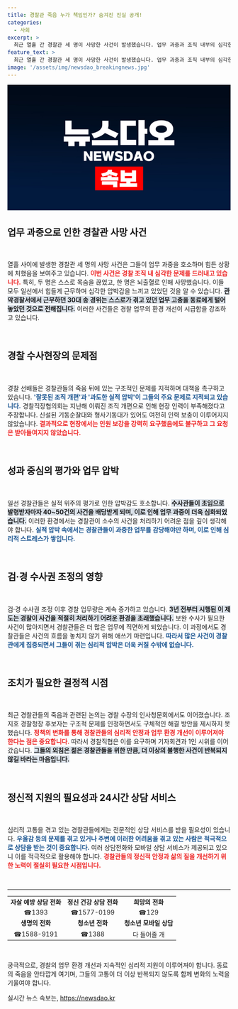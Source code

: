 ```yaml
---
title: 경찰관 죽음 누가 책임인가? 숨겨진 진실 공개!
categories:
  - 사회
excerpt: >
  최근 열흘 간 경찰관 세 명이 사망한 사건이 발생했습니다. 업무 과중과 조직 내부의 심각한 문제로 인해 젊은 경찰들이 무너지고 있는 현실, 그 이면에는 무엇이 있는지 들어봅니다. 누가 이들을 죽음으로 내몰았는지, 절규하는 현장의 목소리를 함께 들어보세요.
feature_text: >
  최근 열흘 간 경찰관 세 명이 사망한 사건이 발생했습니다. 업무 과중과 조직 내부의 심각한 문제로 인해 젊은 경찰들이 무너지고 있는 현실, 그 이면에는 무엇이 있는지 들어봅니다. 누가 이들을 죽음으로 내몰았는지, 절규하는 현장의 목소리를 함께 들어보세요.
image: '/assets/img/newsdao_breakingnews.jpg'
---
```


<p><img src="/assets/img/newsdao_breakingnews.jpg" alt="ontimetimes 속보" /></p>

<h2 data-ke-size="size26">업무 과중으로 인한 경찰관 사망 사건</h2>

<p data-ke-size="size16">&nbsp;</p>

<p>열흘 사이에 발생한 경찰관 세 명의 사망 사건은 그들이 업무 과중을 호소하며 힘든 상황에 처했음을 보여주고 있습니다. <b><span style="color: #ee2323;">이번 사건은 경찰 조직 내 심각한 문제를 드러내고 있습니다.</span></b> 특히, 두 명은 스스로 목숨을 끊었고, 한 명은 뇌출혈로 인해 사망했습니다. 이들 모두 일선에서 힘들게 근무하며 심각한 압박감을 느끼고 있었던 것을 알 수 있습니다. <b><span style="background-color: #21538527;">관악경찰서에서 근무하던 30대 송 경위는 스스로가 겪고 있던 업무 고충을 동료에게 털어놓았던 것으로 전해집니다.</span></b> 이러한 사건들은 경찰 업무의 환경 개선이 시급함을 강조하고 있습니다.</p>

<p data-ke-size="size16">&nbsp;</p>

<h2 data-ke-size="size26">경찰 수사현장의 문제점</h2>

<p data-ke-size="size16">&nbsp;</p>

<p>경찰 선배들은 경찰관들의 죽음 뒤에 있는 구조적인 문제를 지적하며 대책을 촉구하고 있습니다. <b><span style="color: #1a5490;">'잘못된 조직 개편'과 '과도한 실적 압박'이 그들의 주요 문제로 지적되고 있습니다.</span></b> 경찰직장협의회는 지난해 이뤄진 조직 개편으로 인해 현장 인력이 부족해졌다고 주장합니다. 신설된 기동순찰대와 형사기동대가 있어도 여전히 인력 보충이 이루어지지 않았습니다. <b><span style="color: #ee2323;">결과적으로 현장에서는 인원 보강을 강력히 요구했음에도 불구하고 그 요청은 받아들여지지 않았습니다.</span></b></p>

<p data-ke-size="size16">&nbsp;</p>

<h2 data-ke-size="size26">성과 중심의 평가와 업무 압박</h2>

<p data-ke-size="size16">&nbsp;</p>

<p>일선 경찰관들은 실적 위주의 평가로 인한 압박감도 호소합니다. <b><span style="background-color: #21538527;">수사관들이 초임으로 발령받자마자 40~50건의 사건을 배당받게 되며, 이로 인해 업무 과중이 더욱 심화되었습니다.</span></b> 이러한 환경에서는 경찰관이 소수의 사건을 처리하기 어려운 점을 깊이 생각해야 합니다. <b><span style="color: #1a5490;">실적 압박 속에서는 경찰관들이 과중한 업무를 감당해야만 하며, 이로 인해 심리적 스트레스가 쌓입니다.</span></b></p>

<p data-ke-size="size16">&nbsp;</p>

<h2 data-ke-size="size26">검·경 수사권 조정의 영향</h2>

<p data-ke-size="size16">&nbsp;</p>

<p>검·경 수사권 조정 이후 경찰 업무량은 계속 증가하고 있습니다. <b><span style="background-color: #21538527;">3년 전부터 시행된 이 제도는 경찰이 사건을 적절히 처리하기 어려운 환경을 초래했습니다.</span></b> 보완 수사가 필요한 사건이 많아지면서 경찰관들은 더 많은 업무에 직면하게 되었습니다. 이 과정에서도 경찰관들은 사건의 흐름을 놓치지 않기 위해 애쓰기 마련입니다. <b><span style="color: #1a5490;">따라서 많은 사건이 경찰관에게 집중되면서 그들이 겪는 심리적 압박은 더욱 커질 수밖에 없습니다.</span></b></p>

<p data-ke-size="size16">&nbsp;</p>

<h2 data-ke-size="size26">조치가 필요한 결정적 시점</h2>

<p data-ke-size="size16">&nbsp;</p>

<p>최근 경찰관들의 죽음과 관련된 논의는 경찰 수장의 인사청문회에서도 이어졌습니다. 조지호 경찰청장 후보자는 구조적 문제를 인정하면서도 구체적인 해결 방안을 제시하지 못했습니다. <b><span style="color: #ee2323;">정책의 변화를 통해 경찰관들의 심리적 안정과 업무 환경 개선이 이루어져야 한다는 점은 중요합니다.</span></b> 따라서 경찰직협은 이를 요구하며 기자회견과 1인 시위를 이어갔습니다. <b><span style="background-color: #21538527;">그들의 외침은 젊은 경찰관들을 위한 만큼, 더 이상의 불행한 사건이 반복되지 않길 바라는 마음입니다.</span></b></p>

<p data-ke-size="size16">&nbsp;</p>

<h2 data-ke-size="size26">정신적 지원의 필요성과 24시간 상담 서비스</h2>

<p data-ke-size="size16">&nbsp;</p>

<p>심리적 고통을 겪고 있는 경찰관들에게는 전문적인 상담 서비스를 받을 필요성이 있습니다. <b><span style="color: #1a5490;">우울감 등의 문제를 겪고 있거나 주변에 이러한 어려움을 겪고 있는 사람은 적극적으로 상담을 받는 것이 중요합니다.</span></b> 여러 상담전화와 모바일 상담 서비스가 제공되고 있으니 이를 적극적으로 활용해야 합니다. <b><span style="color: #ee2323;">경찰관들의 정신적 안정과 삶의 질을 개선하기 위한 노력이 절실히 필요한 시점입니다.</span></b></p>

<p data-ke-size="size16">&nbsp;</p>

<hr>

<table style="width: 100%; border-collapse: collapse;">
    <tr>
        <td style="text-align: center; height: 17px;"><b>자살 예방 상담 전화</b></td>
        <td style="text-align: center; height: 17px;"><b>정신 건강 상담 전화</b></td>
        <td style="text-align: center; height: 17px;"><b>희망의 전화</b></td>
    </tr>
    <tr>
        <td style="text-align: center; height: 17px;">☎1393</td>
        <td style="text-align: center; height: 17px;">☎1577-0199</td>
        <td style="text-align: center; height: 17px;">☎129</td>
    </tr>
    <tr>
        <td style="text-align: center; height: 17px;"><b>생명의 전화</b></td>
        <td style="text-align: center; height: 17px;"><b>청소년 전화</b></td>
        <td style="text-align: center; height: 17px;"><b>청소년 모바일 상담</b></td>
    </tr>
    <tr>
        <td style="text-align: center; height: 17px;">☎1588-9191</td>
        <td style="text-align: center; height: 17px;">☎1388</td>
        <td style="text-align: center; height: 17px;">다 들어줄 개</td>
    </tr>
</table>

<p data-ke-size="size16">&nbsp;</p>

<p>궁극적으로, 경찰의 업무 환경 개선과 지속적인 심리적 지원이 이루어져야 합니다. 동료의 죽음을 안타깝게 여기며, 그들의 고통이 더 이상 반복되지 않도록 함께 변화의 노력을 기울여야 합니다.</p>
실시간 뉴스 속보는, <a href="https://newsdao.kr" rel="dofollow">https://newsdao.kr</a>


